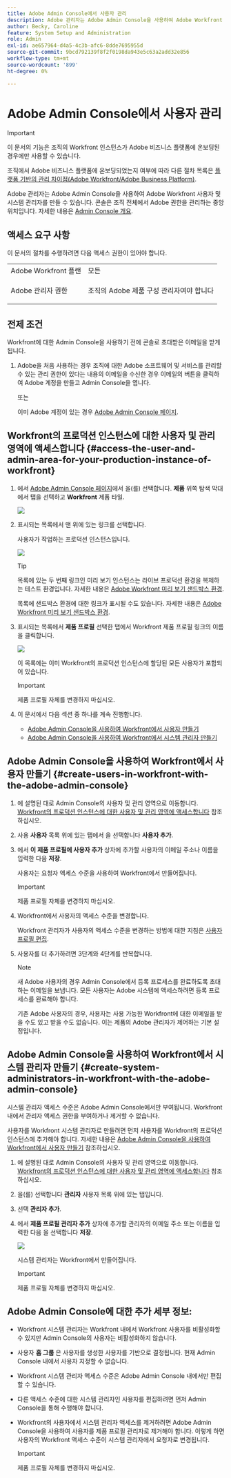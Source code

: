 ```yaml
---
title: Adobe Admin Console에서 사용자 관리
description: Adobe 관리자는 Adobe Admin Console을 사용하여 Adobe Workfront 사용자 및 시스템 관리자를 만들 수 있습니다.
author: Becky, Caroline
feature: System Setup and Administration
role: Admin
exl-id: ae657964-d4a5-4c3b-afc6-8dde7695955d
source-git-commit: 9bcd792139f8f2f0198da943e5c63a2add32e856
workflow-type: tm+mt
source-wordcount: '899'
ht-degree: 0%

---
```


# Adobe Admin Console에서 사용자 관리

>[!IMPORTANT]
>
>이 문서의 기능은 조직의 Workfront 인스턴스가 Adobe 비즈니스 플랫폼에 온보딩된 경우에만 사용할 수 있습니다.
>
>조직에서 Adobe 비즈니스 플랫폼에 온보딩되었는지 여부에 따라 다른 절차 목록은 [플랫폼 기반의 관리 차이점(Adobe Workfront/Adobe Business Platform)](../../../administration-and-setup/get-started-wf-administration/actions-in-admin-console.md).

Adobe 관리자는 Adobe Admin Console을 사용하여 Adobe Workfront 사용자 및 시스템 관리자를 만들 수 있습니다. 콘솔은 조직 전체에서 Adobe 권한을 관리하는 중앙 위치입니다. 자세한 내용은 [Admin Console 개요](https://helpx.adobe.com/enterprise/using/admin-console.html).

## 액세스 요구 사항

이 문서의 절차를 수행하려면 다음 액세스 권한이 있어야 합니다.

<table style="table-layout:auto"> 
 <col> 
 </col> 
 <col> 
 </col> 
 <tbody> 
  <tr> 
   <td role="rowheader">Adobe Workfront 플랜</td> 
   <td>모든</td> 
  </tr> 
  <tr> 
   <td role="rowheader">Adobe 관리자 권한</td> 
   <td> <p>조직의 Adobe 제품 구성 관리자여야 합니다</p> </td> 
  </tr> 
 </tbody> 
</table>

## 전제 조건

Workfront에 대한 Admin Console을 사용하기 전에 콘솔로 초대받은 이메일을 받게 됩니다.

1. Adobe을 처음 사용하는 경우 조직에 대한 Adobe 소프트웨어 및 서비스를 관리할 수 있는 관리 권한이 있다는 내용의 이메일을 수신한 경우 이메일의 버튼을 클릭하여 Adobe 계정을 만들고 Admin Console을 엽니다.

   또는

   이미 Adobe 계정이 있는 경우 [Adobe Admin Console 페이지](https://adminconsole.adobe.com/).

## Workfront의 프로덕션 인스턴스에 대한 사용자 및 관리 영역에 액세스합니다 {#access-the-user-and-admin-area-for-your-production-instance-of-workfront}

1. 에서 [Adobe Admin Console 페이지](https://adminconsole.adobe.com/)에서 을(를) 선택합니다. **제품** 위쪽 탐색 막대에서 탭을 선택하고 **Workfront** 제품 타일.

   ![](assets/admin-product-1.png)

1. 표시되는 목록에서 맨 위에 있는 링크를 선택합니다.

   사용자가 작업하는 프로덕션 인스턴스입니다.

   ![](assets/instances-1.png)

   >[!TIP]
   >
   >목록에 있는 두 번째 링크인 미리 보기 인스턴스는 라이브 프로덕션 환경을 복제하는 테스트 환경입니다. 자세한 내용은 [Adobe Workfront 미리 보기 샌드박스 환경](../../../administration-and-setup/set-up-workfront/workfront-testing-environments/wf-preview-sandbox-environment.md).
   >
   >
   >목록에 샌드박스 환경에 대한 링크가 표시될 수도 있습니다. 자세한 내용은 [Adobe Workfront 미리 보기 샌드박스 환경](../../../administration-and-setup/set-up-workfront/workfront-testing-environments/wf-preview-sandbox-environment.md).

1. 표시되는 목록에서 **제품 프로필** 선택한 탭에서 Workfront 제품 프로필 링크의 이름을 클릭합니다.

   ![](assets/prod-profile-1.png)

   이 목록에는 이미 Workfront의 프로덕션 인스턴스에 할당된 모든 사용자가 포함되어 있습니다.

   >[!IMPORTANT]
   >
   >제품 프로필 자체를 변경하지 마십시오.

1. 이 문서에서 다음 섹션 중 하나를 계속 진행합니다.

   * [Adobe Admin Console을 사용하여 Workfront에서 사용자 만들기](#create-users-in-workfront-with-the-adobe-admin-console)
   * [Adobe Admin Console을 사용하여 Workfront에서 시스템 관리자 만들기](#create-system-administrators-in-workfront-with-the-adobe-admin-console)

## Adobe Admin Console을 사용하여 Workfront에서 사용자 만들기 {#create-users-in-workfront-with-the-adobe-admin-console}

1. 에 설명된 대로 Admin Console의 사용자 및 관리 영역으로 이동합니다. [Workfront의 프로덕션 인스턴스에 대한 사용자 및 관리 영역에 액세스합니다](#access-the-user-and-admin-area-for-your-production-instance-of-workfront) 참조하십시오.
1. 사용 **사용자** 목록 위에 있는 탭에서 을 선택합니다 **사용자 추가**.
1. 에서 **이 제품 프로필에 사용자 추가** 상자에 추가할 사용자의 이메일 주소나 이름을 입력한 다음 **저장**.

   사용자는 요청자 액세스 수준을 사용하여 Workfront에서 만들어집니다.

   >[!IMPORTANT]
   >
   >제품 프로필 자체를 변경하지 마십시오.

1. Workfront에서 사용자의 액세스 수준을 변경합니다.

   Workfront 관리자가 사용자의 액세스 수준을 변경하는 방법에 대한 지침은 [사용자 프로필 편집](../../../administration-and-setup/add-users/create-and-manage-users/edit-a-users-profile.md).

1. 사용자를 더 추가하려면 3단계와 4단계를 반복합니다.

   >[!NOTE]
   >
   >새 Adobe 사용자의 경우 Admin Console에서 등록 프로세스를 완료하도록 초대하는 이메일을 보냅니다. 모든 사용자는 Adobe 시스템에 액세스하려면 등록 프로세스를 완료해야 합니다.
   >
   >기존 Adobe 사용자의 경우, 사용자는 사용 가능한 Workfront에 대한 이메일을 받을 수도 있고 받을 수도 없습니다. 이는 제품의 Adobe 관리자가 제어하는 기본 설정입니다.

## Adobe Admin Console을 사용하여 Workfront에서 시스템 관리자 만들기 {#create-system-administrators-in-workfront-with-the-adobe-admin-console}

시스템 관리자 액세스 수준은 Adobe Admin Console에서만 부여됩니다. Workfront 내에서 관리자 액세스 권한을 부여하거나 제거할 수 없습니다.

사용자를 Workfront 시스템 관리자로 만들려면 먼저 사용자를 Workfront의 프로덕션 인스턴스에 추가해야 합니다. 자세한 내용은 [Adobe Admin Console을 사용하여 Workfront에서 사용자 만들기](#create-users-in-workfront-with-the-adobe-admin-console) 참조하십시오.

1. 에 설명된 대로 Admin Console의 사용자 및 관리 영역으로 이동합니다. [Workfront의 프로덕션 인스턴스에 대한 사용자 및 관리 영역에 액세스합니다](#access-the-user-and-admin-area-for-your-production-instance-of-workfront) 참조하십시오.
1. 을(를) 선택합니다 **관리자** 사용자 목록 위에 있는 탭입니다.
1. 선택 **관리자 추가**.
1. 에서 **제품 프로필 관리자 추가** 상자에 추가할 관리자의 이메일 주소 또는 이름을 입력한 다음 을 선택합니다 **저장**.

   ![](assets/add-admin-1.png)

   시스템 관리자는 Workfront에서 만들어집니다.

   >[!IMPORTANT]
   >
   >제품 프로필 자체를 변경하지 마십시오.

## Adobe Admin Console에 대한 추가 세부 정보:

* Workfront 시스템 관리자는 Workfront 내에서 Workfront 사용자를 비활성화할 수 있지만 Admin Console의 사용자는 비활성화하지 않습니다.

   <!--
  <p data-mc-conditions="QuicksilverOrClassic.Draft mode">For information about deactivating a user in Workfront, see </p>
  -->

* 사용자 **홈 그룹** 은 사용자를 생성한 사용자를 기반으로 결정됩니다. 현재 Admin Console 내에서 사용자 지정할 수 없습니다.
* Workfront 시스템 관리자 액세스 수준은 Adobe Admin Console 내에서만 편집할 수 있습니다.

   <!--
  DRAFTED IN FLARE:
  How is this done?
  
  -->

* 다른 액세스 수준에 대한 시스템 관리자인 사용자를 편집하려면 먼저 Admin Console을 통해 수행해야 합니다.

   <!--
   This is not clear
  -->

* Workfront의 사용자에서 시스템 관리자 액세스를 제거하려면 Adobe Admin Console을 사용하여 사용자를 제품 프로필 관리자로 제거해야 합니다. 이렇게 하면 사용자의 Workfront 액세스 수준이 시스템 관리자에서 요청자로 변경됩니다.

   >[!IMPORTANT]
   >
   >제품 프로필 자체를 변경하지 마십시오.

<!--
<div data-mc-conditions="QuicksilverOrClassic.Draft mode">
<p>&nbsp;</p>
<p>&nbsp;</p>
<p>&nbsp;</p>
<p>You can create Adobe Workfront users and system administrators with the <a href="https://adminconsole.adobe.com/" alt="Admin Console link">Adobe Admin Console</a>. The console is a central location for managing the Adobe entitlements across your organization. For more information, see the <a href="https://helpx.adobe.com/enterprise/using/admin-console.html" alt="Admin Console Overview">Admin Console Overview</a>.</p>
<p>Before using the Admin Console for Workfront, you should receive a receive an email inviting you to the console. Click in the invitation to accept it and create an account. You can also use an existing account, if already available.</p>
<h2>Create users</h2>
<p data-mc-conditions="QuicksilverOrClassic.Draft mode">Create users in WF with the Adobe admin console</p>
-->

<!--
<p data-mc-conditions="QuicksilverOrClassic.Draft mode">May need to add something about oging throug WF -- check with Jonah</p>

<p>To create users in Workfront with the Admin Console:</p>
<ol>
<li value="1"> <p>From the <a href="https://adminconsole.adobe.com/">Admin Console page</a>, select the <b>Products</b> tab and then select the <b>Workfront</b> product tile.</p> </li>
<li value="2"> <p>Select the link to the Workfront instance you want to change.</p> </li>
<li value="3"> <p>Select the Product profile link. This shows a list of the currently-assigned users. If the list is very long, you can also search for users in the search field above the list.</p> </li>
<li value="4"> <p>Select the <b>Add User</b> button.</p> </li>
<li value="5"> <p>In the <b>Add users</b> box, enter the email address or name of the user you want to add. Select <b>Save</b>. The administrator is created in Workfront with <b>Requestor</b> access level.</p> </li>
</ol>
<h2>Create system administrators</h2>
<p>To create system administrators:</p>
<ol>
<li value="1"> <p>Make product profile assignments first. To be a Workfront System Administrator, the user must be assigned the Workfront product profile and be an admin for that product profile.</p> </li>
<li value="2"> <p>From the console, select the <b>Products</b> tab and then select the <b>Admins</b> tab. </p> </li>
<li value="3"> <p>Select <b>Add Admin</b>.</p> </li>
<li value="4"> <p>In the <b>Add product profile administrators</b> box, enter the email address or name of the administrator you want to add. Select <b>Save</b>. The user is created in Workfront with <b>Requestor</b> access level.</p> </li>
</ol>
<h2>Additional details for the Admin Console</h2>
<ul>
<li> <p>System Administrator access level is granted only on the Admin Console. You cannot grant or remove admin access from within Workfront.</p> </li>
</ul>
<ul>
<li> <p>Creating and deleting users inside Workfront is only possible through the Admin Console.</p> </li>
<li> <p>Workfront System Administrators can deactivate Workfront users from within Workfront, but this does not deactivate the user in the Admin Console.</p> </li>
<li> <p>All new users are are assigned <b>Requestor</b> access level upon creation. Also, the user <b>Home Group</b> is determined based on the user who created them. This is currently not customizable from within the Admin Console.</p> </li>
<li> <p>The Workfront System Administrator access level can only be edited from within the Adobe Admin Console.</p> </li>
<li> <p>Editing a user who is a system admin to any other access level must be done through the Admin Console first.</p> </li>
<li> <p>To remove Workfront system admin access, remove users as Product Profile Administrators. This action changes the user access level in Workfront from a system admin to a <b>Requestor</b>.</p> </li>
</ul>
</div>
-->

